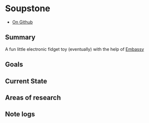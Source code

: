# Soupstone

* [On Github](https://github.com/jamesmunns/soupstone)

## Summary
A fun little electronic fidget toy (eventually) with the help of [Embassy](https://github.com/embassy-rs/embassy)

## Goals



## Current State



## Areas of research


## Note logs


